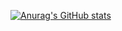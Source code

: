
[![Anurag's GitHub stats](https://github-readme-stats.vercel.app/api?username=rfreitasbatista)](https://github.com/anuraghazra/github-readme-stats)
